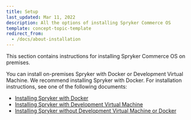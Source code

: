 ```yaml
---
title: Setup
last_updated: Mar 11, 2022
description: All the options of installing Spryker Commerce OS
template: concept-topic-template
redirect_from:
  - /docs/about-installation
---
```


This section contains instructions for installing Spryker Commerce OS on premises.

You can install on-premises Spryker with Docker or Development Virtual Machine. We recommend installing Spryker with Docker. For installation instructions, see one of the following documents:

* [Installing Spryker with Docker](/docs/scos/dev/setup/installing-spryker-with-docker/installing-spryker-with-docker.html)
* [Installing Spryker with Development Virtual Machine](/docs/scos/dev/setup/installing-spryker-with-development-virtual-machine/installing-spryker-with-development-virtual-machine.html)
* [Installing Spryker without Development Virtual Machine or Docker](/docs/scos/dev/setup/installing-spryker-without-development-virtual-machine-or-docker.html)
